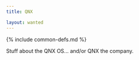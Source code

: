 ```yaml
---
title: QNX

layout: wanted
---
```

{% include common-defs.md %}

Stuff about the QNX OS... and/or QNX the company.
